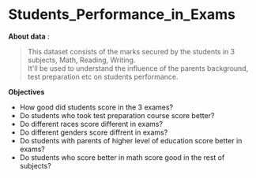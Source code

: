 # Students_Performance_in_Exams

**About data** : <br>
> This dataset consists of the marks secured by the students in 3 subjects, Math, Reading, Writing.<br>
It'll be used to understand the influence of the parents background, test preparation etc on students performance.


**Objectives**
- How good did students score in the 3 exames?
- Do students who took test preparation course score better?
- Do different races score different in exams?
- Do different genders score diffrent in exams?
- Do students with parents of higher level of education score better in exams?
- Do students who score better in math score good in the rest of subjects?
